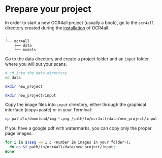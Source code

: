 # Prepare your project

In order to start a new OCR4all project (usually a book), go to the `ocr4all` directory created during the [installation](./inst/installation_linux.md) of OCR4all.

```
.
└── ocr4all
    ├── data
    └── models
```

Go to the data directory and create a project folder and an `input` folder where you will put your scans.

```bash
# cd into the data directory
cd data

mkdir new_project

mkdir new_project/input
```

Copy the image files into `input` directory, either through the graphical interface (copy+paste) or in your Terminal:

```bash
cp path/to/download/img-*.png /path/to/ocr4all/data/new_project/input
```

If you have a google pdf with watermarks, you can copy only the proper page images:

```bash
for i in $(seq -w 1 3 <number im images in your folder>); 
  do cp $i path/to/ocr4all/data/new_project/input;
done
```